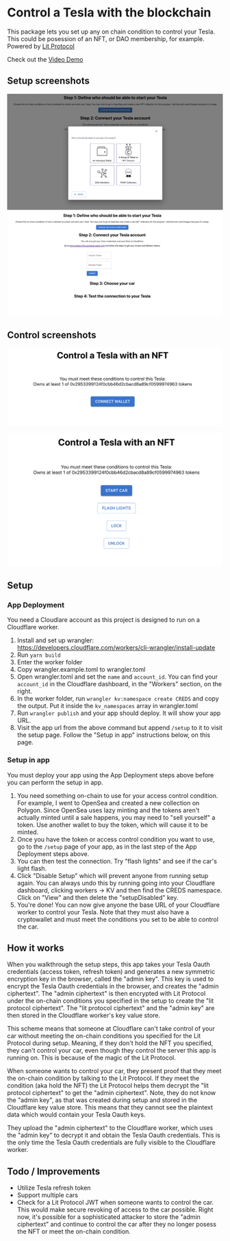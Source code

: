 # Control a Tesla with the blockchain

This package lets you set up any on chain condition to control your Tesla. This could be posession of an NFT, or DAO membership, for example. Powered by [Lit Protocol](https://litprotocol.com)

Check out the [Video Demo](https://www.youtube.com/watch?v=2EZiWT-7Xkk)

## Setup screenshots

![Setup](/assets/setup1.png?raw=true 'Choose access control conditions')
![Setup](/assets/setup2.png?raw=true 'Setup Tesla API and select car')

## Control screenshots

![Control 1](/assets/control1.png?raw=true 'Connect wallet to control')

![Control 2](/assets/control2.png?raw=true 'Controls')

## Setup

### App Deployment

You need a Cloudlare account as this project is designed to run on a Cloudflare worker.

1. Install and set up wrangler: https://developers.cloudflare.com/workers/cli-wrangler/install-update
2. Run `yarn build`
3. Enter the worker folder
4. Copy wrangler.example.toml to wrangler.toml
5. Open wrangler.toml and set the `name` and `account_id`. You can find your `account_id` in the Cloudflare dashboard, in the "Workers" section, on the right.
6. In the worker folder, run `wrangler kv:namespace create CREDS` and copy the output. Put it inside the `kv_namespaces` array in wrangler.toml
7. Run `wrangler publish` and your app should deploy. It will show your app URL.
8. Visit the app url from the above command but append `/setup` to it to visit the setup page. Follow the "Setup in app" instructions below, on this page.

### Setup in app

You must deploy your app using the App Deployment steps above before you can perform the setup in app.

1. You need something on-chain to use for your access control condition. For example, I went to OpenSea and created a new collection on Polygon. Since OpenSea uses lazy minting and the tokens aren't actually minted until a sale happens, you may need to "sell yourself" a token. Use another wallet to buy the token, which will cause it to be minted.
2. Once you have the token or access control condition you want to use, go to the `/setup` page of your app, as in the last step of the App Deployment steps above.
3. You can then test the connection. Try "flash lights" and see if the car's light flash.
4. Click "Disable Setup" which will prevent anyone from running setup again. You can always undo this by running going into your Cloudflare dashboard, clicking workers -> KV and then find the CREDS namespace. Click on "View" and then delete the "setupDisabled" key.
5. You're done! You can now give anyone the base URL of your Cloudflare worker to control your Tesla. Note that they must also have a cryptowallet and must meet the conditions you set to be able to control the car.

## How it works

When you walkthrough the setup steps, this app takes your Tesla Oauth credentials (access token, refresh token) and generates a new symmetric encryption key in the browser, called the "admin key". This key is used to encrypt the Tesla Oauth credentials in the browser, and creates the "admin ciphertext". The "admin ciphertext" is then encrypted with Lit Protocol under the on-chain conditions you specified in the setup to create the "lit protocol ciphertext". The "lit protocol ciphertext" and the "admin key" are then stored in the Cloudflare worker's key value store.

This scheme means that someone at Cloudflare can't take control of your car without meeting the on-chain conditions you specified for the Lit Protocol during setup. Meaning, if they don't hold the NFT you specified, they can't control your car, even though they control the server this app is running on. This is because of the magic of the Lit Protocol.

When someone wants to control your car, they present proof that they meet the on-chain condition by talking to the Lit Protocol. If they meet the condition (aka hold the NFT) the Lit Protocol helps them decrypt the "lit protocol ciphertext" to get the "admin ciphertext". Note, they do not know the "admin key", as that was created during setup and stored in the Cloudflare key value store. This means that they cannot see the plaintext data which would contain your Tesla Oauth keys.

They upload the "admin ciphertext" to the Cloudflare worker, which uses the "admin key" to decrypt it and obtain the Tesla Oauth credentials. This is the only time the Tesla Oauth credentials are fully visible to the Cloudflare worker.

## Todo / Improvements

- Utilize Tesla refresh token
- Support multiple cars
- Check for a Lit Protocol JWT when someone wants to control the car. This would make secure revoking of access to the car possible. Right now, it's possible for a sophisticated attacker to store the "admin ciphertext" and continue to control the car after they no longer posess the NFT or meet the on-chain condition.
